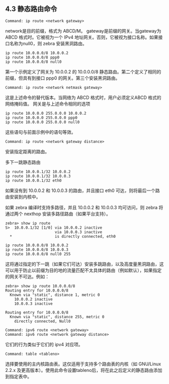 ## 4.3 静态路由命令



```shell
Command: ip route <network gateway>
```

network是目的前缀，格式为 ABCD/M。 gateway是前缀的网关。当gateway为 ABCD 格式时。它被视为一个 IPv4 地址网关。否则，它被视为接口名称。如果接口名称为null0，则 zebra 安装黑洞路由。

```shell
ip route 10.0.0.0/8 10.0.0.2
ip route 10.0.0.0/8 ppp0
ip route 10.0.0.0/8 null0
```

第一个示例定义了网关为 10.0.0.2 的 10.0.0.0/8 静态路由。第二个定义了相同的前缀，但具有到接口 ppp0 的网关。第三个安装黑洞路由。



```shell
Command: ip route <network netmask gateway>
```

这是上述命令的替代版本。当网络为 ABCD 格式时，用户必须定义ABCD 格式的网络掩码值。 网关是与上述命令相同的选项

```shell
ip route 10.0.0.0 255.0.0.0 10.0.0.2
ip route 10.0.0.0 255.0.0.0 ppp0
ip route 10.0.0.0 255.0.0.0 null0
```

这些语句与前面示例中的语句等效。



```shell
Command: ip route <network gateway distance>
```

安装指定距离的路由。

多下一跳静态路由

```shell
ip route 10.0.0.1/32 10.0.0.2
ip route 10.0.0.1/32 10.0.0.3
ip route 10.0.0.1/32 eth0
```

如果没有到 10.0.0.2 和 10.0.0.3 的路由，并且接口 eth0 可达，则将最后一个路由安装到内核中。

如果 zebra 编译时支持多路径，并且 10.0.0.2 和 10.0.0.3 均可访问，则 zebra 将通过两个 nexthop 安装多路径路由（如果平台支持）。



```shell
zebra> show ip route
S>  10.0.0.1/32 [1/0] via 10.0.0.2 inactive
                      via 10.0.0.3 inactive
  *                   is directly connected, eth0
```



```shell
ip route 10.0.0.0/8 10.0.0.2
ip route 10.0.0.0/8 10.0.0.3
ip route 10.0.0.0/8 null0 255
```

这将通过指定的下一跳（如果它们可达）安装多跳路由，以及高度量黑洞路由，这可以用于防止以前缀为目的地的流量匹配不太具体的路由（例如默认），如果指定的网关不可达。例如：

```shell
zebra> show ip route 10.0.0.0/8
Routing entry for 10.0.0.0/8
  Known via "static", distance 1, metric 0
    10.0.0.2 inactive
    10.0.0.3 inactive

Routing entry for 10.0.0.0/8
  Known via "static", distance 255, metric 0
    directly connected, Null0
```



```shell
Command: ipv6 route <network gateway>
Command: ipv6 route <network gateway distance>
```

它们的行为类似于它们的 ipv4 对应项。



```shell
Command: table <tableno>
```

选择要使用的主内核路由表。这仅适用于支持多个路由表的内核（如 GNU/Linux 2.2.x 及更高版本）。使用此命令设置tableno后，将在此之后定义的静态路由添加到指定表中。